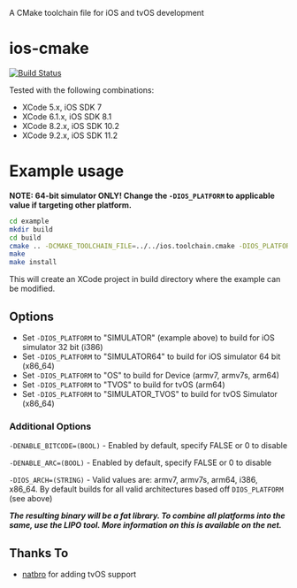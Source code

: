 A CMake toolchain file for iOS and tvOS development

ios-cmake
=========

[![Build Status](https://travis-ci.org/leetal/ios-cmake.svg?branch=master)](https://travis-ci.org/leetal/ios-cmake)

Tested with the following combinations:
* XCode 5.x, iOS SDK 7
* XCode 6.1.x, iOS SDK 8.1
* XCode 8.2.x, iOS SDK 10.2
* XCode 9.2.x, iOS SDK 11.2

# Example usage 
**NOTE: 64-bit simulator ONLY! Change the `-DIOS_PLATFORM` to applicable value if targeting other platform.**

```bash
cd example
mkdir build
cd build
cmake .. -DCMAKE_TOOLCHAIN_FILE=../../ios.toolchain.cmake -DIOS_PLATFORM=SIMULATOR64
make
make install
```

This will create an XCode project in build directory where the example can be modified.

## Options

* Set `-DIOS_PLATFORM` to "SIMULATOR" (example above) to build for iOS simulator 32 bit (i386)
* Set `-DIOS_PLATFORM` to "SIMULATOR64" to build for iOS simulator 64 bit (x86_64)
* Set `-DIOS_PLATFORM` to "OS" to build for Device (armv7, armv7s, arm64)
* Set `-DIOS_PLATFORM` to "TVOS" to build for tvOS (arm64)
* Set `-DIOS_PLATFORM` to "SIMULATOR_TVOS" to build for tvOS Simulator (x86_64)

### Additional Options
`-DENABLE_BITCODE=(BOOL)` - Enabled by default, specify FALSE or 0 to disable

`-DENABLE_ARC=(BOOL)` - Enabled by default, specify FALSE or 0 to disable

`-DIOS_ARCH=(STRING)` - Valid values are: armv7, armv7s, arm64, i386, x86_64. By default builds for all valid architectures based off `DIOS_PLATFORM` (see above)

__*The resulting binary will be a fat library. To combine all platforms into the same, use the LIPO tool. More information on this is available on the net.*__

## Thanks To

* [natbro](https://github.com/natbro) for adding tvOS support
